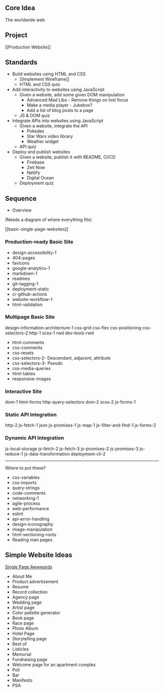 ## Core Idea

The worldwide web

## Project

[[Production Website]]

## Standards

* Build websites using HTML and CSS
  * [[Implement Wireframe]]
  * HTML and CSS quiz
* Add interactivity to websites using JavaScript
  * Given a website, add some given DOM manipulation
    * Advanced Mad Libs - Remove things on lost focus
    * Make a media player - Jukebox?
    * Add a list of blog posts to a page
  * JS & DOM quiz
* Integrate APIs into websites using JavaScript
  * Given a website, integrate the API
    * Pokedex
    * Star Wars video library
    * Weather widget
  * API quiz
* Deploy and publish websites
  * Given a website, publish it with README, CI/CD
    * Firebase
    * Zeit Now
    * Netlify
    * Digital Ocean
  * Deployment quiz

## Sequence

* Overview

(Needs a diagram of where everything fits)

[[basic-single-page-websites]]

### Production-ready Basic Site

* design-accessibility-1
* 404-pages
* favicons
* google-analytics-1
* markdown-1
* readmes
* git-tagging-1
* deployment-static
* ci-github-actions
* website-workflow-1
* html-validation

### Multipage Basic Site

design-information-architecture-1
css-grid
css-flex
css-positioning
css-selectors-2
http-1
scss-1
rwd
dev-tools-rwd
* html-comments
* css-comments
* css-resets
* css-selectors-2- Descendant, adjacent, attribute
* css-selectors-3- Pseudo
* css-media-queries
* html-tables
* responsive-images

### Interactive Site

dom-1
html-forms
http-query-selectors
dom-2
scss-2
js-forms-1

### Static API Integration

http-2
js-fetch-1
json
js-promises-1
js-map-1
js-filter-and-find-1
js-forms-2

### Dynamic API Integration

js-local-storage
js-fetch-2
js-fetch-3
js-promises-2
js-promises-3
js-reduce-1
js-data-transformation
deployment-cli-2

---

Where to put these?

* css-variables
* css-imports
* query-strings
* code-comments
* networking-1
* agile-process
* web-performance
* eslint
* api-error-handling
* design-iconography
* image-manipulation
* html-sectioning-roots
* Reading man pages

## Simple Website Ideas

[Single Page Awwwards](https://www.awwwards.com/websites/single-page/)

* About Me
* Product advertisement
* Resume
* Record collection
* Agency page
* Wedding page
* Artist page
* Color pallette generator
* Book page
* Race page
* Photo Album
* Hotel Page
* Storytelling page
* Best of
* Listicles
* Memorial
* Fundraising page
* Welcome page for an apartment complex
* Poll
* Bar
* Manifesto
* PSA
